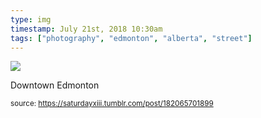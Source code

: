 ```yaml
---
type: img
timestamp: July 21st, 2018 10:30am
tags: ["photography", "edmonton", "alberta", "street"]
---
```

<img src="https://saturdayxiii.github.io/media/182065701899.jpg"/>
                                                                                          
Downtown Edmonton
 
                                    
                
                
                
                
                                
<small>source: https://saturdayxiii.tumblr.com/post/182065701899</small>